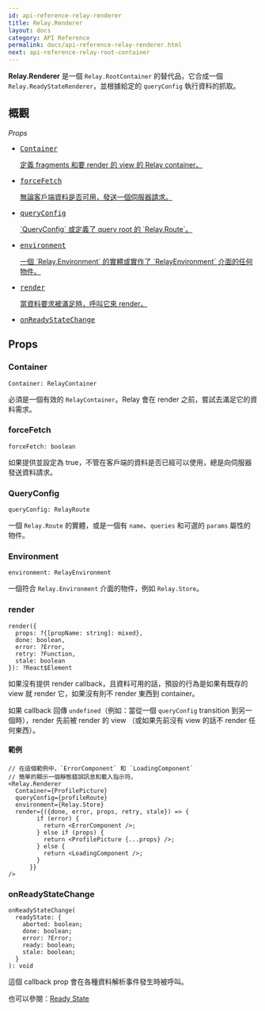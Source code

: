 ```yaml
---
id: api-reference-relay-renderer
title: Relay.Renderer
layout: docs
category: API Reference
permalink: docs/api-reference-relay-renderer.html
next: api-reference-relay-root-container
---
```


**Relay.Renderer** 是一個 `Relay.RootContainer` 的替代品，它合成一個 `Relay.ReadyStateRenderer`，並根據給定的 `queryConfig` 執行資料的抓取。

## 概觀

*Props*

<ul class="apiIndex">
  <li>
    <a href="#container">
      <pre>Container</pre>
      定義 fragments 和要 render 的 view 的 Relay container。
    </a>
  </li>
  <li>
    <a href="#forcefetch">
      <pre>forceFetch</pre>
      無論客戶端資料是否可用，發送一個伺服器請求。
    </a>
  </li>
  <li>
    <a href="#queryconfig">
      <pre>queryConfig</pre>
       `QueryConfig` 或定義了 query root 的 `Relay.Route`。
    </a>
  </li>
  <li>
    <a href="#environment">
      <pre>environment</pre>
      一個 `Relay.Environment` 的實體或實作了 `RelayEnvironment` 介面的任何物件。
    </a>
  </li>
    <li>
    <a href="#render">
      <pre>render</pre>
      當資料要求被滿足時，呼叫它來 render。
    </a>
  </li>
  <li>
    <a href="#onreadystatechange">
      <pre>onReadyStateChange</pre>
    </a>
  </li>
</ul>

## Props

### Container

```
Container: RelayContainer
```

必須是一個有效的 `RelayContainer`。Relay 會在 render 之前，嘗試去滿足它的資料需求。

### forceFetch

```
forceFetch: boolean
```

如果提供並設定為 true，不管在客戶端的資料是否已經可以使用，總是向伺服器發送資料請求。

### QueryConfig

```
queryConfig: RelayRoute
```

一個 `Relay.Route` 的實體，或是一個有 `name`、`queries` 和可選的 `params` 屬性的物件。

### Environment

```
environment: RelayEnvironment
```

一個符合 `Relay.Environment` 介面的物件，例如 `Relay.Store`。

### render

```
render({
  props: ?{[propName: string]: mixed},
  done: boolean,
  error: ?Error,
  retry: ?Function,
  stale: boolean
}): ?React$Element
```

如果沒有提供 render callback，且資料可用的話，預設的行為是如果有既存的 view 就 render 它，如果沒有則不 render 東西到 container。

如果 callback 回傳 `undefined`（例如：當從一個 `queryConfig` transition 到另一個時），render 先前被 render 的 view （或如果先前沒有 view 的話不 render 任何東西）。

#### 範例

```{4-6}
// 在這個範例中，`ErrorComponent` 和 `LoadingComponent`
// 簡單的顯示一個靜態錯誤訊息和載入指示符。
<Relay.Renderer
  Container={ProfilePicture}
  queryConfig={profileRoute}
  environment={Relay.Store}
  render={({done, error, props, retry, stale}) => {
        if (error) {
          return <ErrorComponent />;
        } else if (props) {
          return <ProfilePicture {...props} />;
        } else {
          return <LoadingComponent />;
        }
      }}
/>
```

### onReadyStateChange

```
onReadyStateChange(
  readyState: {
    aborted: boolean;
    done: boolean;
    error: ?Error;
    ready: boolean;
    stale: boolean;
  }
): void
```

這個 callback prop 會在各種資料解析事件發生時被呼叫。

也可以參閱：[Ready State](guides-ready-state.html)
